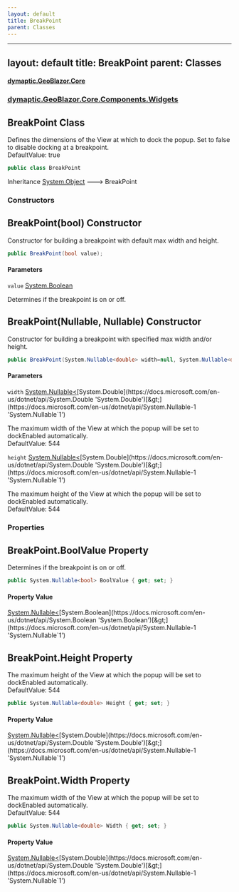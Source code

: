 ```yaml
---
layout: default
title: BreakPoint
parent: Classes
---
```

---
layout: default
title: BreakPoint
parent: Classes
---
#### [dymaptic.GeoBlazor.Core](index.html 'index')
### [dymaptic.GeoBlazor.Core.Components.Widgets](index.html#dymaptic.GeoBlazor.Core.Components.Widgets 'dymaptic.GeoBlazor.Core.Components.Widgets')

## BreakPoint Class

Defines the dimensions of the View at which to dock the popup. Set to false to disable docking at a breakpoint.  
DefaultValue: true

```csharp
public class BreakPoint
```

Inheritance [System.Object](https://docs.microsoft.com/en-us/dotnet/api/System.Object 'System.Object') &#129106; BreakPoint
### Constructors

<a name='dymaptic.GeoBlazor.Core.Components.Widgets.BreakPoint.BreakPoint(bool)'></a>

## BreakPoint(bool) Constructor

Constructor for building a breakpoint with default max width and height.

```csharp
public BreakPoint(bool value);
```
#### Parameters

<a name='dymaptic.GeoBlazor.Core.Components.Widgets.BreakPoint.BreakPoint(bool).value'></a>

`value` [System.Boolean](https://docs.microsoft.com/en-us/dotnet/api/System.Boolean 'System.Boolean')

Determines if the breakpoint is on or off.

<a name='dymaptic.GeoBlazor.Core.Components.Widgets.BreakPoint.BreakPoint(System.Nullable_double_,System.Nullable_double_)'></a>

## BreakPoint(Nullable<double>, Nullable<double>) Constructor

Constructor for building a breakpoint with specified max width and/or height.

```csharp
public BreakPoint(System.Nullable<double> width=null, System.Nullable<double> height=null);
```
#### Parameters

<a name='dymaptic.GeoBlazor.Core.Components.Widgets.BreakPoint.BreakPoint(System.Nullable_double_,System.Nullable_double_).width'></a>

`width` [System.Nullable&lt;](https://docs.microsoft.com/en-us/dotnet/api/System.Nullable-1 'System.Nullable`1')[System.Double](https://docs.microsoft.com/en-us/dotnet/api/System.Double 'System.Double')[&gt;](https://docs.microsoft.com/en-us/dotnet/api/System.Nullable-1 'System.Nullable`1')

The maximum width of the View at which the popup will be set to dockEnabled automatically.  
DefaultValue: 544

<a name='dymaptic.GeoBlazor.Core.Components.Widgets.BreakPoint.BreakPoint(System.Nullable_double_,System.Nullable_double_).height'></a>

`height` [System.Nullable&lt;](https://docs.microsoft.com/en-us/dotnet/api/System.Nullable-1 'System.Nullable`1')[System.Double](https://docs.microsoft.com/en-us/dotnet/api/System.Double 'System.Double')[&gt;](https://docs.microsoft.com/en-us/dotnet/api/System.Nullable-1 'System.Nullable`1')

The maximum height of the View at which the popup will be set to dockEnabled automatically.  
DefaultValue: 544
### Properties

<a name='dymaptic.GeoBlazor.Core.Components.Widgets.BreakPoint.BoolValue'></a>

## BreakPoint.BoolValue Property

Determines if the breakpoint is on or off.

```csharp
public System.Nullable<bool> BoolValue { get; set; }
```

#### Property Value
[System.Nullable&lt;](https://docs.microsoft.com/en-us/dotnet/api/System.Nullable-1 'System.Nullable`1')[System.Boolean](https://docs.microsoft.com/en-us/dotnet/api/System.Boolean 'System.Boolean')[&gt;](https://docs.microsoft.com/en-us/dotnet/api/System.Nullable-1 'System.Nullable`1')

<a name='dymaptic.GeoBlazor.Core.Components.Widgets.BreakPoint.Height'></a>

## BreakPoint.Height Property

The maximum height of the View at which the popup will be set to dockEnabled automatically.  
DefaultValue: 544

```csharp
public System.Nullable<double> Height { get; set; }
```

#### Property Value
[System.Nullable&lt;](https://docs.microsoft.com/en-us/dotnet/api/System.Nullable-1 'System.Nullable`1')[System.Double](https://docs.microsoft.com/en-us/dotnet/api/System.Double 'System.Double')[&gt;](https://docs.microsoft.com/en-us/dotnet/api/System.Nullable-1 'System.Nullable`1')

<a name='dymaptic.GeoBlazor.Core.Components.Widgets.BreakPoint.Width'></a>

## BreakPoint.Width Property

The maximum width of the View at which the popup will be set to dockEnabled automatically.  
DefaultValue: 544

```csharp
public System.Nullable<double> Width { get; set; }
```

#### Property Value
[System.Nullable&lt;](https://docs.microsoft.com/en-us/dotnet/api/System.Nullable-1 'System.Nullable`1')[System.Double](https://docs.microsoft.com/en-us/dotnet/api/System.Double 'System.Double')[&gt;](https://docs.microsoft.com/en-us/dotnet/api/System.Nullable-1 'System.Nullable`1')

